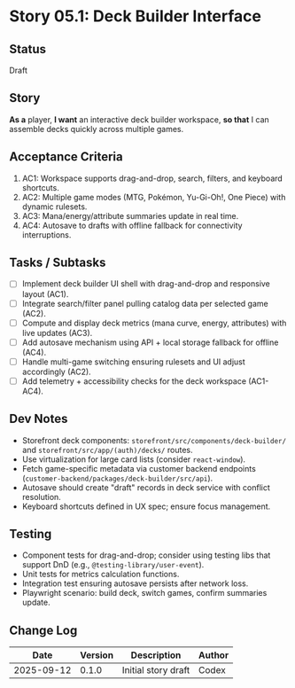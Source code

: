 # Story 05.1: Deck Builder Interface

## Status
Draft

## Story
**As a** player,
**I want** an interactive deck builder workspace,
**so that** I can assemble decks quickly across multiple games.

## Acceptance Criteria
1. AC1: Workspace supports drag-and-drop, search, filters, and keyboard shortcuts.
2. AC2: Multiple game modes (MTG, Pokémon, Yu-Gi-Oh!, One Piece) with dynamic rulesets.
3. AC3: Mana/energy/attribute summaries update in real time.
4. AC4: Autosave to drafts with offline fallback for connectivity interruptions.

## Tasks / Subtasks
- [ ] Implement deck builder UI shell with drag-and-drop and responsive layout (AC1).
- [ ] Integrate search/filter panel pulling catalog data per selected game (AC2).
- [ ] Compute and display deck metrics (mana curve, energy, attributes) with live updates (AC3).
- [ ] Add autosave mechanism using API + local storage fallback for offline (AC4).
- [ ] Handle multi-game switching ensuring rulesets and UI adjust accordingly (AC2).
- [ ] Add telemetry + accessibility checks for the deck workspace (AC1-AC4).

## Dev Notes
- Storefront deck components: `storefront/src/components/deck-builder/` and `storefront/src/app/(auth)/decks/` routes.
- Use virtualization for large card lists (consider `react-window`).
- Fetch game-specific metadata via customer backend endpoints (`customer-backend/packages/deck-builder/src/api`).
- Autosave should create "draft" records in deck service with conflict resolution.
- Keyboard shortcuts defined in UX spec; ensure focus management.

## Testing
- Component tests for drag-and-drop; consider using testing libs that support DnD (e.g., `@testing-library/user-event`).
- Unit tests for metrics calculation functions.
- Integration test ensuring autosave persists after network loss.
- Playwright scenario: build deck, switch games, confirm summaries update.

## Change Log
| Date       | Version | Description              | Author |
|------------|---------|--------------------------|--------|
| 2025-09-12 | 0.1.0   | Initial story draft      | Codex  |
